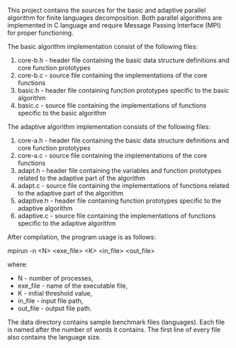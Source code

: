 This project contains the sources for the basic and adaptive parallel algorithm for finite languages decomposition.
Both parallel algorithms are implemented in C language and require Message Passing Interface (MPI) for proper functioning.

The basic algorithm implementation consist of the following files:
1. core-b.h - header file containing the basic data structure definitions and core function prototypes
2. core-b.c - source file containing the implementations of the core functions
3. basic.h - header file containing function prototypes specific to the basic algorithm
4. basic.c - source file containing the implementations of functions specific to the basic algorithm

The adaptive algorithm implementation consists of the following files:
1. core-a.h - header file containing the basic data structure definitions and core function prototypes
2. core-a.c - source file containing the implementations of the core functions
3. adapt.h - header file containing the variables and function prototypes related to the adaptive part of the algorithm
4. adapt.c - source file containing the implementations of functions related to the adaptive part of the algorithm
5. adaptive.h - header file containing function prototypes specific to the adaptive algorithm
6. adaptive.c - source file containing the implementations of functions specific to the adaptive algorithm

After compilation, the program usage is as follows:

  mpirun -n &lt;N&gt; &lt;exe_file&gt; &lt;K&gt; &lt;in_file&gt; &lt;out_file&gt;

where:
  - N         - number of processes,
  - exe_file  - name of the executable file,
  - K         - initial threshold value,
  - in_file   - input file path,
  - out_file  - output file path.

The data directory contains sample benchmark files (languages). Each file is named after the number of words it contains. 
The first line of every file also contains the language size.
